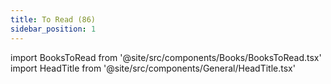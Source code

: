 ```yaml
---
title: To Read (86)
sidebar_position: 1
---
```


import BooksToRead from '@site/src/components/Books/BooksToRead.tsx'
import HeadTitle from '@site/src/components/General/HeadTitle.tsx'

<HeadTitle title="Books To Read (86) | Didier" />

<BooksToRead />
